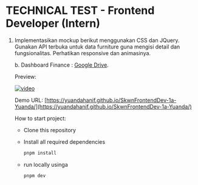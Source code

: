 # TECHNICAL TEST - Frontend Developer (Intern)

1. Implementasikan mockup berikut menggunakan CSS dan JQuery. Gunakan API terbuka untuk data furniture guna mengisi detail dan fungsionalitas. Perhatikan responsive dan animasinya.

   b. Dashboard Finance : [Google Drive](https://drive.google.com/drive/folders/1Trrwk1-pwmgTMwV9hufCb_KjmbE5u848?usp=sharing).

   Preview:

   [![video](https://markdown-videos.vercel.app/youtube/20AGXz9tNow)](https://youtu.be/20AGXz9tNow)

   Demo URL: [https://yuandahanif.github.io/SkwnFrontendDev-1a-Yuanda/](https://yuandahanif.github.io/SkwnFrontendDev-1a-Yuanda/)

   How to start project:

   - Clone this repository
   - Install all required dependencies

     ```sh
     pnpm install
     ```

   - run locally usinga

     ```sh
     pnpm dev
     ```
